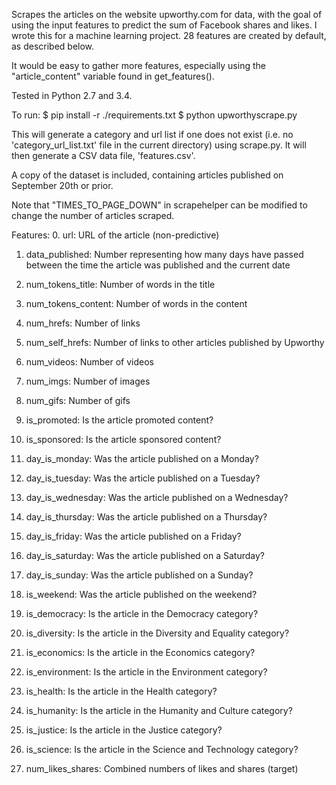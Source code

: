 Scrapes the articles on the website upworthy.com for data, with the goal of using the input features to predict the sum of Facebook shares and likes. I wrote this for a machine learning project. 28 features are created by default, as described below.
 
It would be easy to gather more features, especially using the "article_content" variable found in get_features().

Tested in Python 2.7 and 3.4.

To run:
$ pip install -r ./requirements.txt
$ python upworthyscrape.py

This will generate a category and url list if one does not exist (i.e. no 'category_url_list.txt' file in the current directory) using scrape.py. It will then generate a CSV data file, 'features.csv'.

A copy of the dataset is included, containing articles published on September 20th or prior.
 
Note that "TIMES_TO_PAGE_DOWN" in scrapehelper can be modified to change the number of articles scraped.

Features:
0. url: URL of the article (non-predictive)

1. data_published: Number representing how many days have passed between the time the article was published and the current date

2. num_tokens_title: Number of words in the title

3. num_tokens_content: Number of words in the content

4. num_hrefs: Number of links

5. num_self_hrefs: Number of links to other articles published by Upworthy

6. num_videos: Number of videos

7. num_imgs: Number of images

8. num_gifs: Number of gifs

9. is_promoted: Is the article promoted content?

10. is_sponsored: Is the article sponsored content?

11. day_is_monday: Was the article published on a Monday?

12. day_is_tuesday: Was the article published on a Tuesday?

13. day_is_wednesday: Was the article published on a Wednesday?

14. day_is_thursday: Was the article published on a Thursday?

15. day_is_friday: Was the article published on a Friday?

16. day_is_saturday: Was the article published on a Saturday?

17. day_is_sunday: Was the article published on a Sunday?

18. is_weekend: Was the article published on the weekend?

19. is_democracy: Is the article in the Democracy category?

20. is_diversity: Is the article in the Diversity and Equality category?

21. is_economics: Is the article in the Economics category?

22. is_environment: Is the article in the Environment category?

23. is_health: Is the article in the Health category?

24. is_humanity: Is the article in the Humanity and Culture category?

25. is_justice: Is the article in the Justice category?

26. is_science: Is the article in the Science and Technology category?

27. num_likes_shares: Combined numbers of likes and shares (target)
